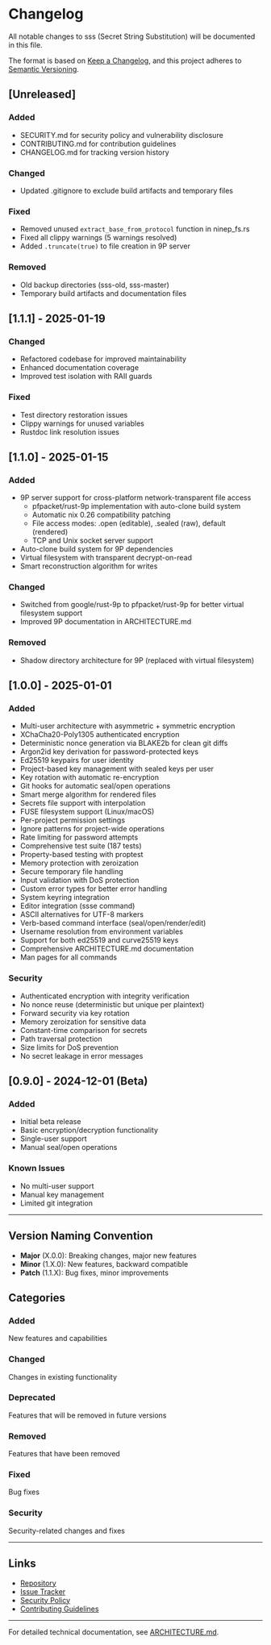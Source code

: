 # Changelog

All notable changes to sss (Secret String Substitution) will be documented in this file.

The format is based on [Keep a Changelog](https://keepachangelog.com/en/1.0.0/),
and this project adheres to [Semantic Versioning](https://semver.org/spec/v2.0.0.html).

## [Unreleased]

### Added
- SECURITY.md for security policy and vulnerability disclosure
- CONTRIBUTING.md for contribution guidelines
- CHANGELOG.md for tracking version history

### Changed
- Updated .gitignore to exclude build artifacts and temporary files

### Fixed
- Removed unused `extract_base_from_protocol` function in ninep_fs.rs
- Fixed all clippy warnings (5 warnings resolved)
- Added `.truncate(true)` to file creation in 9P server

### Removed
- Old backup directories (sss-old, sss-master)
- Temporary build artifacts and documentation files

## [1.1.1] - 2025-01-19

### Changed
- Refactored codebase for improved maintainability
- Enhanced documentation coverage
- Improved test isolation with RAII guards

### Fixed
- Test directory restoration issues
- Clippy warnings for unused variables
- Rustdoc link resolution issues

## [1.1.0] - 2025-01-15

### Added
- 9P server support for cross-platform network-transparent file access
  - pfpacket/rust-9p implementation with auto-clone build system
  - Automatic nix 0.26 compatibility patching
  - File access modes: .open (editable), .sealed (raw), default (rendered)
  - TCP and Unix socket server support
- Auto-clone build system for 9P dependencies
- Virtual filesystem with transparent decrypt-on-read
- Smart reconstruction algorithm for writes

### Changed
- Switched from google/rust-9p to pfpacket/rust-9p for better virtual filesystem support
- Improved 9P documentation in ARCHITECTURE.md

### Removed
- Shadow directory architecture for 9P (replaced with virtual filesystem)

## [1.0.0] - 2025-01-01

### Added
- Multi-user architecture with asymmetric + symmetric encryption
- XChaCha20-Poly1305 authenticated encryption
- Deterministic nonce generation via BLAKE2b for clean git diffs
- Argon2id key derivation for password-protected keys
- Ed25519 keypairs for user identity
- Project-based key management with sealed keys per user
- Key rotation with automatic re-encryption
- Git hooks for automatic seal/open operations
- Smart merge algorithm for rendered files
- Secrets file support with interpolation
- FUSE filesystem support (Linux/macOS)
- Per-project permission settings
- Ignore patterns for project-wide operations
- Rate limiting for password attempts
- Comprehensive test suite (187 tests)
- Property-based testing with proptest
- Memory protection with zeroization
- Secure temporary file handling
- Input validation with DoS protection
- Custom error types for better error handling
- System keyring integration
- Editor integration (ssse command)
- ASCII alternatives for UTF-8 markers
- Verb-based command interface (seal/open/render/edit)
- Username resolution from environment variables
- Support for both ed25519 and curve25519 keys
- Comprehensive ARCHITECTURE.md documentation
- Man pages for all commands

### Security
- Authenticated encryption with integrity verification
- No nonce reuse (deterministic but unique per plaintext)
- Forward security via key rotation
- Memory zeroization for sensitive data
- Constant-time comparison for secrets
- Path traversal protection
- Size limits for DoS prevention
- No secret leakage in error messages

## [0.9.0] - 2024-12-01 (Beta)

### Added
- Initial beta release
- Basic encryption/decryption functionality
- Single-user support
- Manual seal/open operations

### Known Issues
- No multi-user support
- Manual key management
- Limited git integration

---

## Version Naming Convention

- **Major** (X.0.0): Breaking changes, major new features
- **Minor** (1.X.0): New features, backward compatible
- **Patch** (1.1.X): Bug fixes, minor improvements

## Categories

### Added
New features and capabilities

### Changed
Changes in existing functionality

### Deprecated
Features that will be removed in future versions

### Removed
Features that have been removed

### Fixed
Bug fixes

### Security
Security-related changes and fixes

---

## Links

- [Repository](https://github.com/OWNER/sss)
- [Issue Tracker](https://github.com/OWNER/sss/issues)
- [Security Policy](SECURITY.md)
- [Contributing Guidelines](CONTRIBUTING.md)

---

For detailed technical documentation, see [ARCHITECTURE.md](ARCHITECTURE.md).
